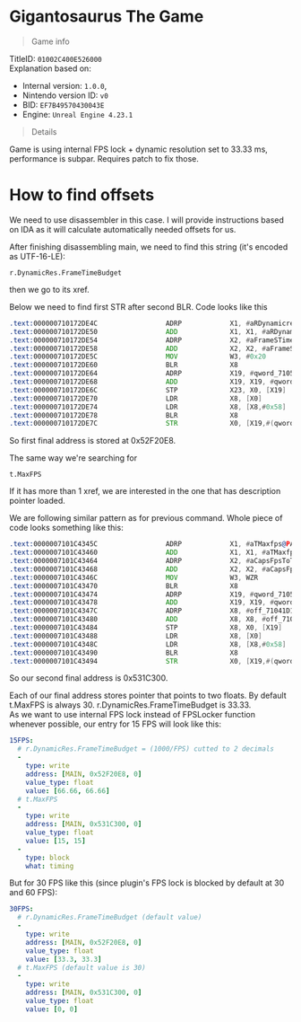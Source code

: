 # Gigantosaurus The Game

> Game info

TitleID: `01002C400E526000`<br>
Explanation based on:
- Internal version: `1.0.0`, 
- Nintendo version ID: `v0`
- BID: `EF7B49570430043E`
- Engine: `Unreal Engine 4.23.1`

> Details

Game is using internal FPS lock + dynamic resolution set to 33.33 ms, performance is subpar. Requires patch to fix those.

# How to find offsets

We need to use disassembler in this case. I will provide instructions based on IDA as it will calculate automatically needed offsets for us.

After finishing disassembling main, we need to find this string (it's encoded as UTF-16-LE):
```
r.DynamicRes.FrameTimeBudget
```

then we go to its xref.

Below we need to find first STR after second BLR. Code looks like this
```asm
.text:000000710172DE4C                 ADRP            X1, #aRDynamicresFra@PAGE ; "r.DynamicRes.FrameTimeBudget"
.text:000000710172DE50                 ADD             X1, X1, #aRDynamicresFra@PAGEOFF ; "r.DynamicRes.FrameTimeBudget"
.text:000000710172DE54                 ADRP            X2, #aFrameSTimeBudg@PAGE ; "Frame's time budget in milliseconds."
.text:000000710172DE58                 ADD             X2, X2, #aFrameSTimeBudg@PAGEOFF ; "Frame's time budget in milliseconds."
.text:000000710172DE5C                 MOV             W3, #0x20
.text:000000710172DE60                 BLR             X8
.text:000000710172DE64                 ADRP            X19, #qword_71052F20D8@PAGE
.text:000000710172DE68                 ADD             X19, X19, #qword_71052F20D8@PAGEOFF
.text:000000710172DE6C                 STP             X23, X0, [X19]
.text:000000710172DE70                 LDR             X8, [X0]
.text:000000710172DE74                 LDR             X8, [X8,#0x58]
.text:000000710172DE78                 BLR             X8
.text:000000710172DE7C                 STR             X0, [X19,#(qword_71052F20E8 - 0x71052F20D8)]
```

So first final address is stored at 0x52F20E8.

The same way we're searching for 
```
t.MaxFPS
```
If it has more than 1 xref, we are interested in the one that has description pointer loaded.

We are following similar pattern as for previous command. Whole piece of code looks something like this:
```asm
.text:0000007101C4345C                 ADRP            X1, #aTMaxfps@PAGE ; "t.MaxFPS"
.text:0000007101C43460                 ADD             X1, X1, #aTMaxfps@PAGEOFF ; "t.MaxFPS"
.text:0000007101C43464                 ADRP            X2, #aCapsFpsToTheGi@PAGE ; "Caps FPS to the given value.  Set to <="...
.text:0000007101C43468                 ADD             X2, X2, #aCapsFpsToTheGi@PAGEOFF ; "Caps FPS to the given value.  Set to <="...
.text:0000007101C4346C                 MOV             W3, WZR
.text:0000007101C43470                 BLR             X8
.text:0000007101C43474                 ADRP            X19, #qword_710531C2F0@PAGE
.text:0000007101C43478                 ADD             X19, X19, #qword_710531C2F0@PAGEOFF
.text:0000007101C4347C                 ADRP            X8, #off_71041D1270@PAGE
.text:0000007101C43480                 ADD             X8, X8, #off_71041D1270@PAGEOFF
.text:0000007101C43484                 STP             X8, X0, [X19]
.text:0000007101C43488                 LDR             X8, [X0]
.text:0000007101C4348C                 LDR             X8, [X8,#0x58]
.text:0000007101C43490                 BLR             X8
.text:0000007101C43494                 STR             X0, [X19,#(qword_710531C300 - 0x710531C2F0)]
```
So our second final address is 0x531C300.

Each of our final address stores pointer that points to two floats. By default t.MaxFPS is always 30. r.DynamicRes.FrameTimeBudget is 33.33.<br>
As we want to use internal FPS lock instead of FPSLocker function whenever possible, our entry for 15 FPS will look like this:
```yaml
15FPS:
  # r.DynamicRes.FrameTimeBudget = (1000/FPS) cutted to 2 decimals
  -
    type: write
    address: [MAIN, 0x52F20E8, 0]
    value_type: float
    value: [66.66, 66.66]
  # t.MaxFPS
  -
    type: write
    address: [MAIN, 0x531C300, 0]
    value_type: float
    value: [15, 15]
  -
    type: block
    what: timing

```
But for 30 FPS like this (since plugin's FPS lock is blocked by default at 30 and 60 FPS):
```yaml
30FPS:
  # r.DynamicRes.FrameTimeBudget (default value)
  -
    type: write
    address: [MAIN, 0x52F20E8, 0]
    value_type: float
    value: [33.3, 33.3]
  # t.MaxFPS (default value is 30)
  -
    type: write
    address: [MAIN, 0x531C300, 0]
    value_type: float
    value: [0, 0]

```
